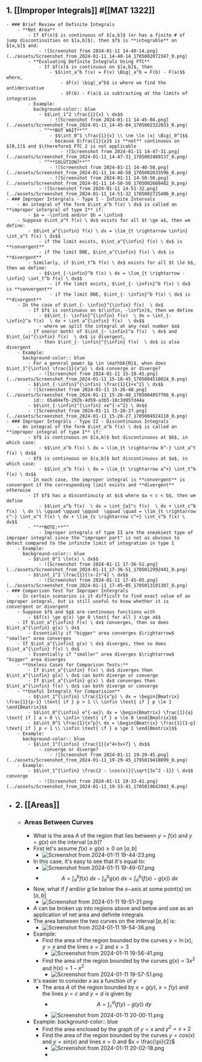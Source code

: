 ## 1. [[Improper Integrals]] #[[MAT 1322]]
	- ### Brief Review of Definite Integrals
		- **Net Area**
			- If $f(x)$ is continuous of $[a,b]$ (or has a finite # of jump discontinuities on $[a,b]$), then $f$ is **integrable** on $[a,b]$ and:
				- ![Screenshot from 2024-01-11 14-40-14.png](../assets/Screenshot_from_2024-01-11_14-40-14_1705002072347_0.png)
			- **Evaluating Definite Integrals Using FTC**
				- If $f(x)$ is continuous on $[a,b]$, then
					- $$\int_a^b f(x) = F(x) \Big|_a^b = F(b) - F(a)$$ where,
						- $F(x) \big|_a^b$ is where we find the antiderivative
						- $F(b) - F(a)$ is subtracting at the limits of integration
			- Example:
			  background-color:: blue
				- $$\int_1^2 \frac{1}{x} \ dx$$
					- ![Screenshot from 2024-01-11 14-45-04.png](../assets/Screenshot_from_2024-01-11_14-45-04_1705002322033_0.png)
				- ^^**BUT WAIT**^^
					- $$\int_0^1 \frac{1}{x} \\ \ne \ln |x| \Big|_0^1$$
					- because $\frac{1}{x}$ is **not** continuous on $[0,1]$ and $\therefore$ FTC 2 is not applicable
						- ![Screenshot from 2024-01-11 14-47-31.png](../assets/Screenshot_from_2024-01-11_14-47-31_1705002489137_0.png)
				- ^^**SOLUTION?**^^
					- ![Screenshot from 2024-01-11 14-48-58.png](../assets/Screenshot_from_2024-01-11_14-48-58_1705002633596_0.png)
					- ![Screenshot from 2024-01-11 14-50-50.png](../assets/Screenshot_from_2024-01-11_14-50-50_1705002668482_0.png)
				- ![Screenshot from 2024-01-11 14-51-32.png](../assets/Screenshot_from_2024-01-11_14-51-32_1705002725406_0.png)
	- ### Improper Intergrals - Type I - Infinite Intervals
		- An integral of the form $\int_a^b f(x) \ dx$ is called an **improper intergral of type I** if:
			- $a = -\infin$ and/or $b = \infin$
		- Suppose $\int_a^t f(x) \ dx$ exists for all $t \ge a$, then we define:
			- $$\int_a^{\infin} f(x) \ dx = \lim_{t \rightarrow \infin} \int_a^t f(x) \ dx$$
				- if the limit exists, $\int_a^{\infin} f(x) \ dx$ is **convergent**
				- if the limit DNE, $\int_a^{\infin} f(x) \ dx$ is **divergent**
			- Similarly, if $\int_t^b f(x) \ dx$ exists for all $t \le b$, then we define:
				- $$\int_{-\infin}^b f(x) \ dx = \lim_{t \rightarrow - \infin} \int_t^b f(x) \ dx$$
					- if the limit exists, $\int_{- \infin}^b f(x) \ dx$ is **convergent**
					- if the limit DNE, $\int_{- \infin}^b f(x) \ dx$ is **divergent**
		- In the case of $\int_{- \infin}^{\infin} f(x)  \ dx$
			- If $f$ is continuous on $(\infin, -\infin)$, then we define
				- $$\int_{- \infin}^{\infin} f(x)  \ dx = \int_{- \infin}^a f(x)  \ dx + \int_a^{\infin} f(x)  \ dx$$
				- where we split the integral at any real number $a$
			- If one(or both) of $\int_{- \infin}^a f(x)  \ dx$ and $\int_{a}^{\infin} f(x)  \ dx$ is divergent,
				- then $\int_{- \infin}^{\infin} f(x)  \ dx$ is also divergent
		- Example:
		  background-color:: blue
			- For a general power $p \in \mathbb{R}$, when does $\int_1^{\infin} \frac{1}{x^p} \ dx$ converge or diverge?
				- ![Screenshot from 2024-01-11 15-18-45.png](../assets/Screenshot_from_2024-01-11_15-18-45_1705004518024_0.png)
			- $$\int_{-\infin}^{\infin} \frac{1}{1+x^2} \ dx$$
			- ![Screenshot from 2024-01-11 15-26-48.png](../assets/Screenshot_from_2024-01-11_15-26-48_1705004857766_0.png)
			  id:: 65a04efb-292b-4d59-a3b5-10c3d05fd44a
			- $$\int_{-\infin}^{\infin} xe^{-x^2} \ dx$$
			- ![Screenshot from 2024-01-11 15-28-27.png](../assets/Screenshot_from_2024-01-11_15-28-27_1705004924110_0.png)
	- ### Improper Integrals - Type II - Discontinuous Integrals
		- An integral of the form $\int_a^b f(x) \ dx$ is called an **improper integral of type I** if:
			- $f$ is continuous on $[a,b)$ but discontinuous at $b$, in which case:
				- $$\int_a^b f(x) \ dx = \lim_{t \rightarrow b^-} \int_a^t f(x) \ dx$$
			- $f$ is continuous on $(a,b]$ but discontinuous at $a$, in which case:
				- $$\int_a^b f(x) \ dx = \lim_{t \rightarrow a^+} \int_t^b f(x) \ dx$$
			- In each case, the improper integral is **convergent** is convergent if the corresponding limit exists and **divergent** otherwise
			- If $f$ has a discontinuity at $c$ where $a < c < b$, then we define
				- $$\int_a^b f(x)  \ dx = \int_{a}^c f(x)  \ dx + \int_c^b f(x)  \ dx \\ \qquad \qquad \qquad  \qquad \quad = \lim_{t \rightarrow c^-} \int_a^t f(x) \ dx + \lim_{s \rightarrow c^+} \int_s^b f(x) \ dx$$
			- ^^**NOTE:**^^
				- Improper integrals of type II are the sneakiest type of improper integral since the "improper part" is not as obvious to detect compared to the infinite limit of integration in type I
		- Example:
		  background-color:: blue
			- $$\int_0^1 \ln(x) \ dx$$
				- ![Screenshot from 2024-01-11 17-36-51.png](../assets/Screenshot_from_2024-01-11_17-36-51_1705012992441_0.png)
			- $$\int_1^2 \frac{1}{(x-2)^4} \ dx$$
				- ![Screenshot from 2024-01-11 17-45-05.png](../assets/Screenshot_from_2024-01-11_17-45-05_1705013191387_0.png)
	- ### Comparison Test for Improper Intergrals
		- In certain scenarios is it difficult to find exact value of an improper integral, but is still useful to know whether it is convergent or divergent
		- Suppose $f$ and $g$ are continuous functions with
			- $$f(x) \ge g(x) \ge 0 \text{ for all } x\ge a$$
		- If $\int_a^{\infin} f(x) \ dx$ converges, then so does  $\int_a^{\infin} g(x) \ dx$
			- Essentially if "bigger" area converges $\rightarrow$ "smaller" area converges
		- If $\int_a^{\infin} g(x) \ dx$ diverges, then so does  $\int_a^{\infin} f(x) \ dx$
			- Essentially if "smaller" area diverges $\rightarrow$ "bigger" area diverges
		- **Useless Cases for Comparison Tests:**
			- If $\int_a^{\infin} f(x) \ dx$ diverges then $\int_a^{\infin} g(x) \ dx$ can both diverge or converge
			- If $\int_a^{\infin} g(x) \ dx$ converges then $\int_a^{\infin} f(x) \ dx$ can both diverge or converge
		- **Useful Integrals for Comparision**
			- $$\int_1^{\infin} \frac{1}{x^p} \ dx = \begin{Bmatrix} \frac{1}{p-1} \text{ if } p > 1 \\ \infin \text{ if } p \le 1 \end{Bmatrix}$$
			- $$\int_0^{\infin} e^{-ax}\ dx = \begin{Bmatrix} \frac{1}{a} \text{ if } a > 0 \\ \infin \text{ if } a \le 0 \end{Bmatrix}$$
			- $$\int_0^1 \frac{1}{x^p}\ dx = \begin{Bmatrix} \frac{1}{1-p} \text{ if } p < 1 \\ \infin \text{ if } a \ge 1 \end{Bmatrix}$$
		- Example:
		  background-color:: blue
			- $$\int_1^{\infin} \frac{1}{x^4+3x+7} \ dx$$
				- converge or diverge?
					- ![Screenshot from 2024-01-11 19-29-45.png](../assets/Screenshot_from_2024-01-11_19-29-45_1705019418099_0.png)
		- Example:
			- $$\int_1^{\infin} \frac{2 - \cos(x)}{\sqrt{3x^2 -1}} \ dx$$ converge
				- ![Screenshot from 2024-01-11 19-33-41.png](../assets/Screenshot_from_2024-01-11_19-33-41_1705019643943_0.png)
- ## 2. [[Areas]]
	- ### Areas Between Curves
		- What is the area $A$ of the region that lies between $y = f(x)$ and $y = g(x)$ on the interval $[a.b]$?
		- First let's assume $f(x) \ge g(x) \ge 0$ on $[a,b]$
			- ![Screenshot from 2024-01-11 19-44-23.png](../assets/Screenshot_from_2024-01-11_19-44-23_1705020480231_0.png)
		- In this case, it's easy to see that it's equal to:
			- ![Screenshot from 2024-01-11 19-49-07.png](../assets/Screenshot_from_2024-01-11_19-49-07_1705020566842_0.png)
			- $$A = \int_a^b f(x) \ dx - \int_a^b g(x) \ dx = \int_a^b (f(x) - g(x)) \ dx$$
		- Now, what if $f$ and/or $g$ lie below the $x-$axis at some point(s) on $[a,b]$
			- ![Screenshot from 2024-01-11 19-51-21.png](../assets/Screenshot_from_2024-01-11_19-51-21_1705020697079_0.png)
		- $A$ can be broken up into regions above and below and use as an application of net area and definite integrals
		- The area between the two curves on the interval $[a,b]$ is:
			- ![Screenshot from 2024-01-11 19-54-36.png](../assets/Screenshot_from_2024-01-11_19-54-36_1705020892773_0.png)
		- Example:
			- Find the area of the region bounded by the curves $y = \ln(x), y = x$ and the lines $x=2$ and $x=3$
				- ![Screenshot from 2024-01-11 19-56-41.png](../assets/Screenshot_from_2024-01-11_19-56-41_1705021026600_0.png)
			- Find the area of the region bounded by the curves $g(x) = 3x^2$ and $h(x) = 1-x^2$
				- ![Screenshot from 2024-01-11 19-57-51.png](../assets/Screenshot_from_2024-01-11_19-57-51_1705021087385_0.png)
		- It's easier to consider $x$ as a function of $y$
			- The area $A$ of the region bounded by $x = g(y)$, $x=f(y)$ and the lines $y=c$ and $y=d$ is given by
				- $$A = \int_c^d (f(y)-g(y)) \ dy$$
				- ![Screenshot from 2024-01-11 20-00-11.png](../assets/Screenshot_from_2024-01-11_20-00-11_1705021229674_0.png)
		- Example:
		  background-color:: blue
			- Find the area enclosed by the graph of $y = x$ and $y^2 = x+2$
			- Find the area of the region bounded by the curves $y = cos(x)$ and $y= sin(x)$ and lines $x=0$ and $x = \frac{\pi}{2}$
				- ![Screenshot from 2024-01-11 20-02-18.png](../assets/Screenshot_from_2024-01-11_20-02-18_1705021355990_0.png)
				-